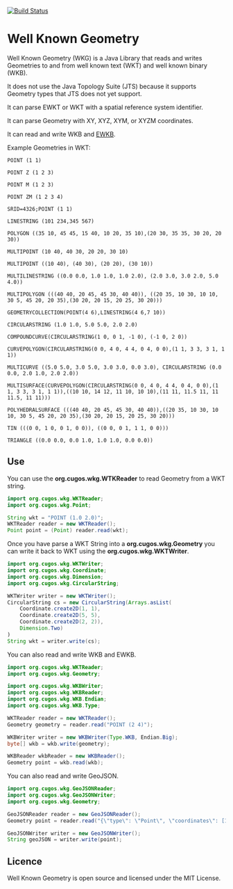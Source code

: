 [![Build Status](https://travis-ci.org/jericks/wkg.svg?branch=master)](https://travis-ci.org/jericks/wkg)

Well Known Geometry
===================
Well Known Geometry (WKG) is a Java Library that reads and writes Geometries to and from well known text (WKT) and well known binary (WKB).

It does not use the Java Topology Suite (JTS) because it supports Geometry types that JTS does not yet support.  

It can parse EWKT or WKT with a spatial reference system identifier. 

It can parse Geometry with XY, XYZ, XYM, or XYZM coordinates.

It can read and write WKB and [EWKB](http://lists.osgeo.org/pipermail/postgis-devel/2004-December/000710.html).

Example Geometries in WKT:

    POINT (1 1)

    POINT Z (1 2 3)

    POINT M (1 2 3)

    POINT ZM (1 2 3 4)

    SRID=4326;POINT (1 1)

    LINESTRING (101 234,345 567)

    POLYGON ((35 10, 45 45, 15 40, 10 20, 35 10),(20 30, 35 35, 30 20, 20 30))

    MULTIPOINT (10 40, 40 30, 20 20, 30 10)

    MULTIPOINT ((10 40), (40 30), (20 20), (30 10))

    MULTILINESTRING ((0.0 0.0, 1.0 1.0, 1.0 2.0), (2.0 3.0, 3.0 2.0, 5.0 4.0))

    MULTIPOLYGON (((40 40, 20 45, 45 30, 40 40)), ((20 35, 10 30, 10 10, 30 5, 45 20, 20 35),(30 20, 20 15, 20 25, 30 20)))

    GEOMETRYCOLLECTION(POINT(4 6),LINESTRING(4 6,7 10))

    CIRCULARSTRING (1.0 1.0, 5.0 5.0, 2.0 2.0)

    COMPOUNDCURVE(CIRCULARSTRING(1 0, 0 1, -1 0), (-1 0, 2 0))

    CURVEPOLYGON(CIRCULARSTRING(0 0, 4 0, 4 4, 0 4, 0 0),(1 1, 3 3, 3 1, 1 1))

    MULTICURVE ((5.0 5.0, 3.0 5.0, 3.0 3.0, 0.0 3.0), CIRCULARSTRING (0.0 0.0, 2.0 1.0, 2.0 2.0))

    MULTISURFACE(CURVEPOLYGON(CIRCULARSTRING(0 0, 4 0, 4 4, 0 4, 0 0),(1 1, 3 3, 3 1, 1 1)),((10 10, 14 12, 11 10, 10 10),(11 11, 11.5 11, 11 11.5, 11 11)))

    POLYHEDRALSURFACE (((40 40, 20 45, 45 30, 40 40)),((20 35, 10 30, 10 10, 30 5, 45 20, 20 35),(30 20, 20 15, 20 25, 30 20)))

    TIN (((0 0, 1 0, 0 1, 0 0)), ((0 0, 0 1, 1 1, 0 0)))

    TRIANGLE ((0.0 0.0, 0.0 1.0, 1.0 1.0, 0.0 0.0))

Use
---
You can use the **org.cugos.wkg.WTKReader** to read Geometry from a WKT string.

```java
import org.cugos.wkg.WKTReader;
import org.cugos.wkg.Point;

String wkt = "POINT (1.0 2.0)";
WKTReader reader = new WKTReader();
Point point = (Point) reader.read(wkt);
```

Once you have parse a WKT String into a **org.cugos.wkg.Geometry** you can write it back to WKT using the **org.cugos.wkg.WKTWriter**.

```java
import org.cugos.wkg.WKTWriter;
import org.cugos.wkg.Coordinate;
import org.cugos.wkg.Dimension;
import org.cugos.wkg.CircularString;

WKTWriter writer = new WKTWriter();
CircularString cs = new CircularString(Arrays.asList(
    Coordinate.create2D(1, 1),
    Coordinate.create2D(5, 5),
    Coordinate.create2D(2, 2)),
    Dimension.Two)
)
String wkt = writer.write(cs);
```
You can also read and write WKB and EWKB.

```java
import org.cugos.wkg.WKTReader;
import org.cugos.wkg.Geometry;

import org.cugos.wkg.WKBWriter;
import org.cugos.wkg.WKBReader;
import org.cugos.wkg.WKB.Endian;
import org.cugos.wkg.WKB.Type;

WKTReader reader = new WKTReader();
Geometry geometry = reader.read("POINT (2 4)");

WKBWriter writer = new WKBWriter(Type.WKB, Endian.Big);
byte[] wkb = wkb.write(geometry);

WKBReader wkbReader = new WKBReader();
Geometry point = wkb.read(wkb);
```

You can also read and write GeoJSON.

```java
import org.cugos.wkg.GeoJSONReader;
import org.cugos.wkg.GeoJSONWriter;
import org.cugos.wkg.Geometry;

GeoJSONReader reader = new GeoJSONReader();
Geometry point = reader.read("{\"type\": \"Point\", \"coordinates\": [122.34, -43.56]}");

GeoJSONWriter writer = new GeoJSONWriter();
String geoJSON = writer.write(point);
```

Licence
-------
Well Known Geometry is open source and licensed under the MIT License.
